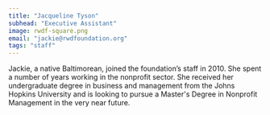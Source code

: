 ```yaml
---
title: "Jacqueline Tyson"
subhead: "Executive Assistant"
image: rwdf-square.png
email: "jackie@rwdfoundation.org"
tags: "staff"
---
```


Jackie, a native Baltimorean, joined the foundation’s staff in 2010. She spent a number of years working in the nonprofit sector. She received her undergraduate degree in business and management from the Johns Hopkins University and is looking to pursue a Master's Degree in Nonprofit Management in the very near future.


